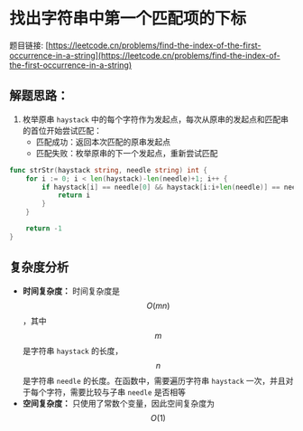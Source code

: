 # 找出字符串中第一个匹配项的下标

题目链接: [https://leetcode.cn/problems/find-the-index-of-the-first-occurrence-in-a-string](https://leetcode.cn/problems/find-the-index-of-the-first-occurrence-in-a-string)

## 解题思路：

1. 枚举原串 `haystack` 中的每个字符作为发起点，每次从原串的发起点和匹配串的首位开始尝试匹配：
	- 匹配成功：返回本次匹配的原串发起点
	- 匹配失败：枚举原串的下一个发起点，重新尝试匹配


```go
func strStr(haystack string, needle string) int {
	for i := 0; i < len(haystack)-len(needle)+1; i++ {
		if haystack[i] == needle[0] && haystack[i:i+len(needle)] == needle {
			return i
		}
	}

	return -1
}
```

## 复杂度分析

- **时间复杂度：** 时间复杂度是 $$O(mn)$$，其中 $$m$$ 是字符串 `haystack` 的长度，$$n$$ 是字符串 `needle` 的长度。在函数中，需要遍历字符串 `haystack` 一次，并且对于每个字符，需要比较与子串 `needle` 是否相等
- **空间复杂度：** 只使用了常数个变量，因此空间复杂度为 $$O(1)$$
